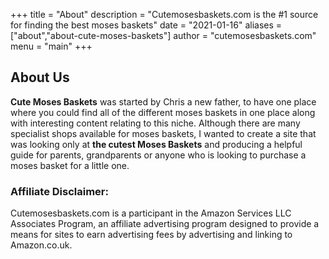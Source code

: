 +++
title = "About"
description = "Cutemosesbaskets.com is the #1 source for finding the best moses baskets"
date = "2021-01-16"
aliases = ["about","about-cute-moses-baskets"]
author = "cutemosesbaskets.com"
menu = "main"
+++

## About Us

**Cute Moses Baskets** was started by Chris a new father, to have one place where you could find all of the different moses baskets in one place along with interesting content relating to this niche.  Although there are many specialist shops available for moses baskets, I wanted to create a site that was looking only at **the cutest Moses Baskets** and producing a helpful guide for parents, grandparents or anyone who is looking to purchase a moses basket for a little one.

### **Affiliate Disclaimer:**

Cutemosesbaskets.com is a participant in the Amazon Services LLC Associates Program, an affiliate advertising program designed to provide a means for sites to earn advertising fees by advertising and linking to Amazon.co.uk.
